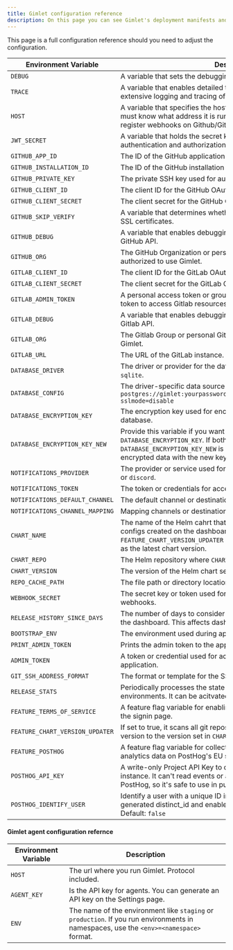 ```yaml
---
title: Gimlet configuration reference
description: On this page you can see Gimlet's deployment manifests and configuration options.
---
```


This page is a full configuration reference should you need to adjust the configuration.

| Environment Variable            | Description                                                                                                                                                                                                        |
| ------------------------------- | ------------------------------------------------------------------------------------------------------------------------------------------------------------------------------------------------------------------ |
| `DEBUG`                         | A variable that sets the debugging mode for the application.                                                                                                                                                       |
| `TRACE`                         | A variable that enables detailed tracing for the application. Allows for extensive logging and tracing of application operations.                                                                                  |
| `HOST`                          | A variable that specifies the host address of the application. Gimlet must know what address it is running on. It uses this hostname to register webhooks on Github/Gitlab.                                        |
| `JWT_SECRET`                    | A variable that holds the secret key used for JSON Web Token (JWT) authentication and authorization with the Gimlet Agent.                                                                                         |
| `GITHUB_APP_ID`                 | The ID of the GitHub application being used.                                                                                                                                                                       |
| `GITHUB_INSTALLATION_ID`        | The ID of the GitHub installation associated with the application.                                                                                                                                                 |
| `GITHUB_PRIVATE_KEY`            | The private SSH key used for authentication with the GitHub API.                                                                                                                                                   |
| `GITHUB_CLIENT_ID`              | The client ID for the GitHub OAuth application.                                                                                                                                                                    |
| `GITHUB_CLIENT_SECRET`          | The client secret for the GitHub OAuth application.                                                                                                                                                                |
| `GITHUB_SKIP_VERIFY`            | A variable that determines whether to skip verification of GitHub API SSL certificates.                                                                                                                            |
| `GITHUB_DEBUG`                  | A variable that enables debugging mode for interactions with the GitHub API.                                                                                                                                       |
| `GITHUB_ORG`                    | The GitHub Organization or personal Github account who is authorized to use Gimlet.                                                                                                                                |
| `GITLAB_CLIENT_ID`              | The client ID for the GitLab OAuth application.                                                                                                                                                                    |
| `GITLAB_CLIENT_SECRET`          | The client secret for the GitLab OAuth application.                                                                                                                                                                |
| `GITLAB_ADMIN_TOKEN`            | A personal access token or group access token. Gimlet uses this token to access Gitlab resources.                                                                                                                  |
| `GITLAB_DEBUG`                  | A variable that enables debugging mode for interactions with the Gitlab API.                                                                                                                                       |
| `GITLAB_ORG`                    | The Gitlab Group or personal Gitlab account who is authorized to use Gimlet.                                                                                                                                       |
| `GITLAB_URL`                    | The URL of the GitLab instance.                                                                                                                                                                                    |
| `DATABASE_DRIVER`               | The driver or provider for the database connection. Either `postgres` or `sqlite`.                                                                                                                                 |
| `DATABASE_CONFIG`               | The driver-specific data source name. An example postgres config: `postgres://gimlet:yourpassword@postgresql:5432/gimlet_dashboard?sslmode=disable`                                                                |
| `DATABASE_ENCRYPTION_KEY`       | The encryption key used for encrypting sensitive data in the database.                                                                                                                                             |
| `DATABASE_ENCRYPTION_KEY_NEW`   | Provide this variable if you want to rotate the `DATABASE_ENCRYPTION_KEY`. If both `DATABASE_ENCRYPTION_KEY` and `DATABASE_ENCRYPTION_KEY_NEW` is set, Gimlet will re-encrypt the encrypted data with the new key. |
| `NOTIFICATIONS_PROVIDER`        | The provider or service used for sending notifications. It can be `slack` or `discord`.                                                                                                                            |
| `NOTIFICATIONS_TOKEN`           | The token or credentials for accessing the notifications provider.                                                                                                                                                 |
| `NOTIFICATIONS_DEFAULT_CHANNEL` | The default channel or destination for sending notifications.                                                                                                                                                      |
| `NOTIFICATIONS_CHANNEL_MAPPING` | Mapping channels or destinations for sending notifications.                                                                                                                                                        |
| `CHART_NAME`                    | The name of the Helm cahrt that Gimlet uses for new deployment configs created on the dashboard. Also if `FEATURE_CHART_VERSION_UPDATER` is set this chart version is considered as the latest chart version.      |
| `CHART_REPO`                    | The Helm repository where `CHART_NAME` is stored.                                                                                                                                                                  |
| `CHART_VERSION`                 | The version of the Helm chart set in `CHART_NAME`                                                                                                                                                                  |
| `REPO_CACHE_PATH`               | The file path or directory location for caching repository data.                                                                                                                                                   |
| `WEBHOOK_SECRET`                | The secret key or token used for secure communication with webhooks.                                                                                                                                               |
| `RELEASE_HISTORY_SINCE_DAYS`    | The number of days to consider when displaying release history on the dashboard. This affects dashboard performance.                                                                                               |
| `BOOTSTRAP_ENV`                 | The environment used during application initialization.                                                                                                                                                            |
| `PRINT_ADMIN_TOKEN`             | Prints the admin token to the application logs.                                                                                                                                                                    |
| `ADMIN_TOKEN`                   | A token or credential used for administrative access to the application.                                                                                                                                           |
| `GIT_SSH_ADDRESS_FORMAT`        | The format or template for the SSH address used in Git operations.                                                                                                                                                 |
| `RELEASE_STATS`                 | Periodically processes the state of GitOps repositories for different environments. It can be acitvated with `enable`.                                                                                             |
| `FEATURE_TERMS_OF_SERVICE`      | A feature flag variable for enabling the Terms and Conditions link on the signin page.                                                                                                                             |
| `FEATURE_CHART_VERSION_UPDATER` | If set to true, it scans all git repositories daily and updates the chart version to the version set in `CHART_*`                                                                                                  |
| `FEATURE_POSTHOG`               | A feature flag variable for collecting non-identifyable product analytics data on PostHog's EU servers. Default: `true`                                                                                            |
| `POSTHOG_API_KEY`               | A write-only Project API Key to communicate with the PostHog instance. It can't read events or any of your other data stored with PostHog, so it's safe to use in public apps                                      |
| `POSTHOG_IDENTIFY_USER`         | Identify a user with a unique ID instead of a PostHog randomly generated distinct_id and enables session recording for PostHog. Default: `false`                                                                   |

#### Gimlet agent configuration refernce

| Environment Variable | Description                                                                                                                            |
| -------------------- | -------------------------------------------------------------------------------------------------------------------------------------- |
| `HOST`               | The url where you run Gimlet. Protocol included.                                                                                       |
| `AGENT_KEY`          | Is the API key for agents. You can generate an API key on the Settings page.                                                           |
| `ENV`                | The name of the environment like `staging` or `production`. If you run environments in namespaces, use the `<env>=<namespace>` format. |
